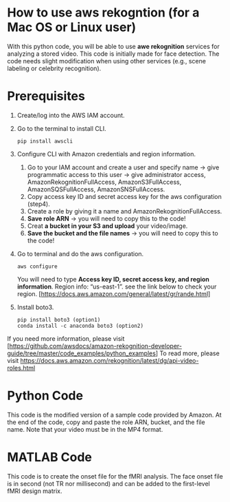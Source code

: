 # How to use aws rekogntion (for a Mac OS or Linux user)
With this python code, you will be able to use **awe rekognition** services for analyzing a stored video. This code is initially made for face detection. The code needs slight modification when using other services (e.g., scene labeling or celebrity recognition).
# Prerequisites
1. Create/log into the AWS IAM account.
2. Go to the terminal to install CLI.

       pip install awscli
          
3. Configure CLI with Amazon credentials and region information.
    1. Go to your IAM account and create a user and specify name -> give 	
    programmatic access to this user -> give administrator access, 
    AmazonRekognitionFullAccess, AmazonS3FullAccess, AmazonSQSFullAccess, 
    AmazonSNSFullAccess. 
    2. Copy access key ID and secret access key for the aws configuration (step4).
    3. Create a role by giving it a name and AmazonRekognitionFullAccess.
    4. **Save role ARN** -> you will need to copy this to the code!
    5. Creat **a bucket in your S3 and upload** your video/image.  
    6. **Save the bucket and the file names** -> you will need to copy this to the code!
4. Go to terminal and do the aws configuration.

       aws configure
          
     You will need to type **Access key ID, secret access key, and region information**.
     Region info:  “us-east-1”. see the link below to check your region.
     [https://docs.aws.amazon.com/general/latest/gr/rande.html]
5. Install boto3.
       
       pip install boto3 (option1)
       conda install -c anaconda boto3 (option2)

If you need more information, please visit [https://github.com/awsdocs/amazon-rekognition-developer-guide/tree/master/code_examples/python_examples]
To read more, please visit https://docs.aws.amazon.com/rekognition/latest/dg/api-video-roles.html
# Python Code
This code is the modified version of a sample code provided by Amazon.
At the end of the code, copy and paste the role ARN, bucket, and the file name.
Note that your video must be in the MP4 format.  
# MATLAB Code
This code is to create the onset file for the fMRI analysis. 
The face onset file is in second (not TR nor millisecond) and can be added to the first-level fMRI design matrix. 
